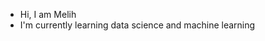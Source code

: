 - Hi, I am Melih
- I'm currently learning data science and machine learning
<!---
melihakay/melihakay is a ✨ special ✨ repository because its `README.md` (this file) appears on your GitHub profile.
You can click the Preview link to take a look at your changes.
--->
